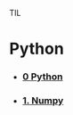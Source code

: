TIL

# Python    
- ### [0 Python]()    
- ### [1. Numpy](https://github.com/hanjhoon/hanjhoon.github.io/blob/main/Python/Numpy/Numpy%EA%B8%B0%EC%B4%88.ipynb)    
